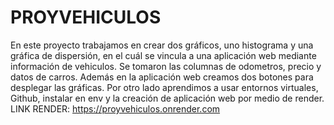 # PROYVEHICULOS
En este proyecto trabajamos en crear dos gráficos, uno histograma y una gráfica de dispersión, en el cuál se vincula a una aplicación web mediante información de vehiculos. Se tomaron las columnas de odometros, precio y datos de carros.
Además en la aplicación web creamos dos botones para desplegar las gráficas.
Por otro lado aprendimos a usar entornos virtuales, Github, instalar en env y la creación de aplicación web por medio de render.
LINK RENDER: https://proyvehiculos.onrender.com
